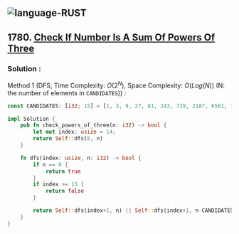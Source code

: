 ![language-RUST](https://img.shields.io/badge/RUST-8d4004?style=for-the-badge&logo=RUST)
---

## 1780. [Check If Number Is A Sum Of Powers Of Three](https://leetcode.com/problems/check-if-number-is-a-sum-of-powers-of-three)

### Solution :

Method 1 (DFS, Time Complexity: $O(2^N)$, Space Complexity: $O(Log(N))$ (N: the number of elements in `CANDIDATES`)) :
```rust
const CANDIDATES: [i32; 15] = [1, 3, 9, 27, 81, 243, 729, 2187, 6561, 19683, 59049, 177147, 531441, 1594323, 4782969];

impl Solution {
    pub fn check_powers_of_three(n: i32) -> bool {
        let mut index: usize = 14;
        return Self::dfs(0, n)
    }

    fn dfs(index: usize, n: i32) -> bool {
        if n == 0 {
            return true
        }
        if index >= 15 {
            return false
        }

        return Self::dfs(index+1, n) || Self::dfs(index+1, n-CANDIDATES[index])
    }
}
```
